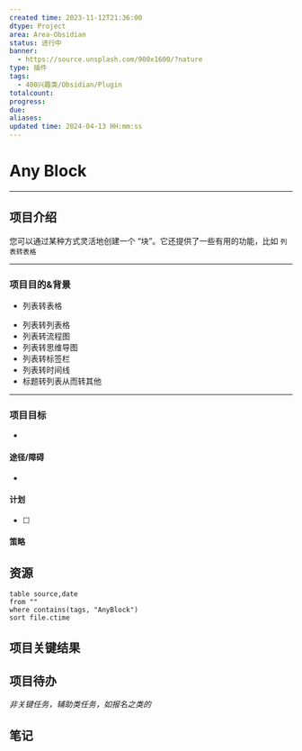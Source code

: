 ```yaml
---
created time: 2023-11-12T21:36:00
dtype: Project
area: Area-Obsidian
status: 进行中
banner:
  - https://source.unsplash.com/900x1600/?nature
type: 插件
tags:
  - 400兴趣类/Obsidian/Plugin
totalcount: 
progress: 
due: 
aliases: 
updated time: 2024-04-13 HH:mm:ss
---
```

# Any Block

---
## 项目介绍
您可以通过某种方式灵活地创建一个 “块”。它还提供了一些有用的功能，比如 `列表转表格`

---
### 项目目的&背景
-   列表转表格
*   列表转列表格
*   列表转流程图
*   列表转思维导图
*   列表转标签栏
*   列表转时间线
*   标题转列表从而转其他

---
### 项目目标
- 

#### 途径/障碍
- 
 
#### 计划
- [ ] 

#### 策略


## 资源
```dataview
table source,date
from ""   
where contains(tags, "AnyBlock")
sort file.ctime
```

## 项目关键结果


## 项目待办

*非关键任务，辅助类任务，如报名之类的*


## 笔记
